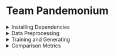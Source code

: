 # Team Pandemonium

<details>
<summary>Installing Dependencies</summary>
<br>
### Installing Dependences
Install the python package manager PIP  

```python<3> get-pip.py``` or ```sudo easy_install pip```  

__NOTE:__ Make sure to use python 3.

### Install virutalenv
install virtualenv using pip:  

```pip<3> install virtualenv```

virtualenv is used to create and manage environments for different python projects.  Use virtualenv to create a virtual environment by using:

```virtualenv env```

to create a folder named env which will store relevant python related files.  

__NOTE:__ If you are in a virtual environment -- do not use ```sudo```, as this will not install into the virtual environment, but the system's environment instead.

### Switching environments
Use ```source env/bin/activate``` to load your environment.  ```env``` is a placeholder for your environment name.  

use ```deactivate``` to exit out of the virtual environment.  

To verify which environment you're in, use ```which pip```.  if you see that the pip location is in your environment folder (env), then you are in your virtual environment.  Also notice that in virtualenv, python3 is now the default interpreter which makes life much easier.  Check using ```python --version``` and notice the __lack__ of 3 at the end.

### Install packages
Installing python packages can be done by using the `requirements.txt`:  
```pip install -r requirements.txt```
</details>

<details>
<summary>Data Preprocessing</summary>
<br>
## Data preprocessing and preparation

### NLTK parts of speech data  

The NLTK library requires you to download corpora data for our part of speech tagging.  You can download and install this data via a python interpreter:

```
>>> import nltk  
>>> nltk.download()
```

A dialog window will pop-up after the function call which allows you to select and install data.

## Downloading cartoon script data  
Our project uses the American cartoon show, Rick and Morty, to create our training corpus. The script can be acquired by running ```python utils/preprocess.py``` from the root directory, which will download and format the data, placing it in `/data/train/cleaned/simple.txt`

</details>

<details>
<summary>Training and Generating</summary>
<br>
## Training and Testing 

### Train
`train.py` is where the model is located, and this is where you can tweak any hyperparameters you'd like. Once you have the model you desire, run ```python train.py```, which will train the model on any data that is located in `data/train/cleaned/simple.txt`.
This script also produces an image of the training curves, called `training_curves_pos.png` or `training_curves_no_pos.png`, depending on if part of speech was included as input or not.

### Generate Text 
After the network is trained, you can run ```python test.py```, which will load the model and generate 50 sentences. Similar to above, the output will be stored in `pos_output.txt` or `no_pos_output.txt`, depending on if part of speech was included as input or not.
</details>

<details>
<summary>Comparison Metrics</summary>
<br>

## Comparisons/Metrics

Now that you have generated some sentences, its time to do some comparisons to get some statistics.
### Statistics
Running ```python stats.py``` will calculate the total number of words in your corpus, the total number of unique words in your corpus, and then the outlier count (words that appear 5 times or less). These statistics will be written to stat.txt

### Markov Sentences
Running ```python markov.py``` will generate 50 markov sentences based on the text stored in `data/train/cleaned/simple.txt`.
The markov sentences are written to a file named `markovSentences.txt`.

### Metrics
metrics.py is a script that takes two .txt files as arguments and compares each file sentence by sentence, calculating the average hamming, cosine, Gotoh and Levenshtein distances between the sentences. It compares the part of speech tags of the words in each sentence, as opposed to the actual words. 

Use ```python metrics.py --file1 firstFilename.txt --file2 secondFilename.txt``` to compare the distances between the two files. It will output the distances as it runs, and then writes the statistics to `metricStats.txt`.
To compare the sentences generated by the markov model and the sentences generated by the neural network, run

```python metrics.py --file1 markovSentences.txt --file2 ../pos_output.txt```

</details>
